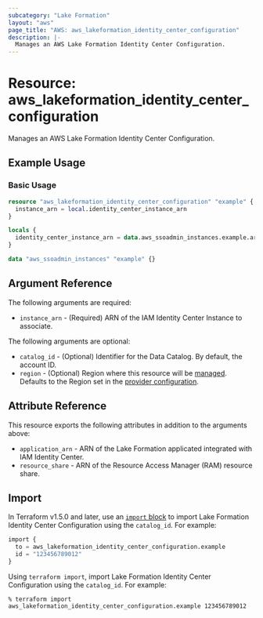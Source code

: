 ```yaml
---
subcategory: "Lake Formation"
layout: "aws"
page_title: "AWS: aws_lakeformation_identity_center_configuration"
description: |-
  Manages an AWS Lake Formation Identity Center Configuration.
---
```


# Resource: aws_lakeformation_identity_center_configuration

Manages an AWS Lake Formation Identity Center Configuration.

## Example Usage

### Basic Usage

```terraform
resource "aws_lakeformation_identity_center_configuration" "example" {
  instance_arn = local.identity_center_instance_arn
}

locals {
  identity_center_instance_arn = data.aws_ssoadmin_instances.example.arns[0]
}

data "aws_ssoadmin_instances" "example" {}
```

## Argument Reference

The following arguments are required:

* `instance_arn` - (Required) ARN of the IAM Identity Center Instance to associate.

The following arguments are optional:

* `catalog_id` - (Optional) Identifier for the Data Catalog.
  By default, the account ID.
* `region` - (Optional) Region where this resource will be [managed](https://docs.aws.amazon.com/general/latest/gr/rande.html#regional-endpoints). Defaults to the Region set in the [provider configuration](https://registry.terraform.io/providers/hashicorp/aws/latest/docs#aws-configuration-reference).

## Attribute Reference

This resource exports the following attributes in addition to the arguments above:

* `application_arn` - ARN of the Lake Formation applicated integrated with IAM Identity Center.
* `resource_share` - ARN of the Resource Access Manager (RAM) resource share.

## Import

In Terraform v1.5.0 and later, use an [`import` block](https://developer.hashicorp.com/terraform/language/import) to import Lake Formation Identity Center Configuration using the `catalog_id`. For example:

```terraform
import {
  to = aws_lakeformation_identity_center_configuration.example
  id = "123456789012"
}
```

Using `terraform import`, import Lake Formation Identity Center Configuration using the `catalog_id`. For example:

```console
% terraform import aws_lakeformation_identity_center_configuration.example 123456789012
```
